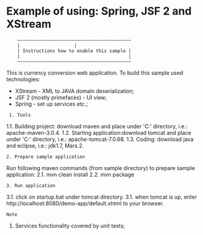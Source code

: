 # Example of using: Spring, JSF 2 and XStream

		~~~~~~~~~~~~~~~~~~~~~~~~~~~~~~~~~~~~~~~~~~
		|					 |
		| Instructions how to enable this sample | 
		|                                        | 
		~~~~~~~~~~~~~~~~~~~~~~~~~~~~~~~~~~~~~~~~~~

This is currency conversion web application. 
To build this sample used technologies: 
- XStream - XML to JAVA domain deserialization;
- JSF 2 (mostly primefaces) - UI view;
- Spring - set up services etc.;


~~~~~~~~~~~
 1. Tools 
~~~~~~~~~~~

1.1. Building project: download maven and place under 'C:\' directory, i.e.: apache-maven-3.0.4.
1.2. Starting application:download tomcat and place under 'C:\' directory, i.e.: apache-tomcat-7.0.68.
1.3. Coding: download java and eclipse, i.e.: jdk1.7, Mars.2.


~~~~~~~~~~~~~~~~~~~~~~~~~~~~~~~
2. Prepare sample application 
~~~~~~~~~~~~~~~~~~~~~~~~~~~~~~~

Run following maven commands (from sample directory) to prepare sample application:
2.1. mvn clean install
2.2. mvn package


~~~~~~~~~~~~~~~~~~~~
3. Run application 
~~~~~~~~~~~~~~~~~~~~

3.1. click on startup.bat under tomcat directory.
3.1. when tomcat is up, enter http://localhost:8080/demo-app/default.xhtml to your browser.


~~~~~~
Note 
~~~~~~
1. Services functionality covered by unit tests;

